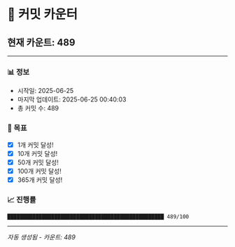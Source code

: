 # 🔢 커밋 카운터

## 현재 카운트: 489

---

### 📊 정보
- 시작일: 2025-06-25
- 마지막 업데이트: 2025-06-25 00:40:03
- 총 커밋 수: 489

### 🎯 목표
- [x] 1개 커밋 달성!
- [x] 10개 커밋 달성!
- [x] 50개 커밋 달성!
- [x] 100개 커밋 달성!
- [x] 365개 커밋 달성!

### 📈 진행률
```
██████████████████████████████████████████████████ 489/100
```

---
*자동 생성됨 - 카운트: 489*

